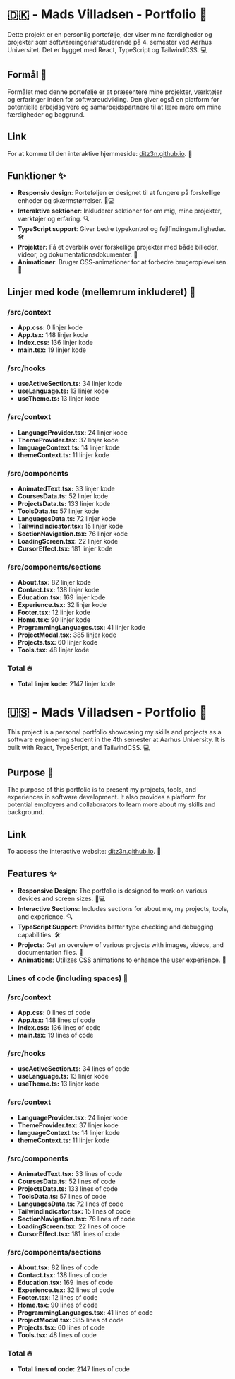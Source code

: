# 🇩🇰 - Mads Villadsen - Portfolio 🌟

Dette projekt er en personlig portefølje, der viser mine færdigheder og projekter som softwareingeniørstuderende på 4. semester ved Aarhus Universitet. Det er bygget med React, TypeScript og TailwindCSS. 💻

## Formål 🎯

Formålet med denne portefølje er at præsentere mine projekter, værktøjer og erfaringer inden for softwareudvikling. Den giver også en platform for potentielle arbejdsgivere og samarbejdspartnere til at lære mere om mine færdigheder og baggrund.

## Link

For at komme til den interaktive hjemmeside: [ditz3n.github.io](https://ditz3n.github.io/). 🎉

## Funktioner ✨

- **Responsiv design**: Porteføljen er designet til at fungere på forskellige enheder og skærmstørrelser. 📱💻
- **Interaktive sektioner**: Inkluderer sektioner for om mig, mine projekter, værktøjer og erfaring. 🔍
- **TypeScript support**: Giver bedre typekontrol og fejlfindingsmuligheder. 🛠️
- **Projekter:** Få et overblik over forskellige projekter med både billeder, videor, og dokumentationsdokumenter. 📂
- **Animationer**: Bruger CSS-animationer for at forbedre brugeroplevelsen. 🎨

## Linjer med kode (mellemrum inkluderet) 👾

### /src/context

- **App.css:** 0 linjer kode
- **App.tsx:** 148 linjer kode
- **Index.css:** 136 linjer kode
- **main.tsx:** 19 linjer kode

### /src/hooks

- **useActiveSection.ts:** 34 linjer kode
- **useLanguage.ts:** 13 linjer kode
- **useTheme.ts:** 13 linjer kode

### /src/context

- **LanguageProvider.tsx:** 24 linjer kode
- **ThemeProvider.tsx:** 37 linjer kode
- **languageContext.ts:** 14 linjer kode
- **themeContext.ts:** 11 linjer kode

### /src/components

- **AnimatedText.tsx:** 33 linjer kode
- **CoursesData.ts:** 52 linjer kode
- **ProjectsData.ts:** 133 linjer kode
- **ToolsData.ts:** 57 linjer kode
- **LanguagesData.ts:** 72 linjer kode
- **TailwindIndicator.tsx:** 15 linjer kode
- **SectionNavigation.tsx:** 76 linjer kode
- **LoadingScreen.tsx:** 22 linjer kode
- **CursorEffect.tsx:** 181 linjer kode

### /src/components/sections

- **About.tsx:** 82 linjer kode
- **Contact.tsx:** 138 linjer kode
- **Education.tsx:** 169 linjer kode
- **Experience.tsx:** 32 linjer kode
- **Footer.tsx:** 12 linjer kode
- **Home.tsx:** 90 linjer kode
- **ProgrammingLanguages.tsx:** 41 linjer kode
- **ProjectModal.tsx:** 385 linjer kode
- **Projects.tsx:** 60 linjer kode
- **Tools.tsx:** 48 linjer kode

### Total 🔥

- **Total linjer kode:** 2147 linjer kode

# 🇺🇸 - Mads Villadsen - Portfolio 🌟

This project is a personal portfolio showcasing my skills and projects as a software engineering student in the 4th semester at Aarhus University. It is built with React, TypeScript, and TailwindCSS. 💻

## Purpose 🎯

The purpose of this portfolio is to present my projects, tools, and experiences in software development. It also provides a platform for potential employers and collaborators to learn more about my skills and background.

## Link

To access the interactive website: [ditz3n.github.io](https://ditz3n.github.io/). 🎉

## Features ✨

- **Responsive Design**: The portfolio is designed to work on various devices and screen sizes. 📱💻
- **Interactive Sections**: Includes sections for about me, my projects, tools, and experience. 🔍
- **TypeScript Support**: Provides better type checking and debugging capabilities. 🛠️
- **Projects**: Get an overview of various projects with images, videos, and documentation files. 📂
- **Animations**: Utilizes CSS animations to enhance the user experience. 🎨

### Lines of code (including spaces) 👾

### /src/context

- **App.css:** 0 lines of code
- **App.tsx:** 148 lines of code
- **Index.css:** 136 lines of code
- **main.tsx:** 19 lines of code

### /src/hooks

- **useActiveSection.ts:** 34 lines of code
- **useLanguage.ts:** 13 linjer kode
- **useTheme.ts:** 13 linjer kode

### /src/context

- **LanguageProvider.tsx:** 24 linjer kode
- **ThemeProvider.tsx:** 37 linjer kode
- **languageContext.ts:** 14 linjer kode
- **themeContext.ts:** 11 linjer kode

### /src/components

- **AnimatedText.tsx:** 33 lines of code
- **CoursesData.ts:** 52 lines of code
- **ProjectsData.ts:** 133 lines of code
- **ToolsData.ts:** 57 lines of code
- **LanguagesData.ts:** 72 lines of code
- **TailwindIndicator.tsx:** 15 lines of code
- **SectionNavigation.tsx:** 76 lines of code
- **LoadingScreen.tsx:** 22 lines of code
- **CursorEffect.tsx:** 181 lines of code

### /src/components/sections

- **About.tsx:** 82 lines of code
- **Contact.tsx:** 138 lines of code
- **Education.tsx:** 169 lines of code
- **Experience.tsx:** 32 lines of code
- **Footer.tsx:** 12 lines of code
- **Home.tsx:** 90 lines of code
- **ProgrammingLanguages.tsx:** 41 lines of code
- **ProjectModal.tsx:** 385 lines of code
- **Projects.tsx:** 60 lines of code
- **Tools.tsx:** 48 lines of code

### Total 🔥

- **Total lines of code:** 2147 lines of code

